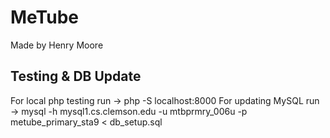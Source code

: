 # MeTube
 Made by Henry Moore

## Testing & DB Update
For local php testing run -> php -S localhost:8000
For updating MySQL run -> mysql -h mysql1.cs.clemson.edu -u mtbprmry_006u -p metube_primary_sta9 < db_setup.sql
